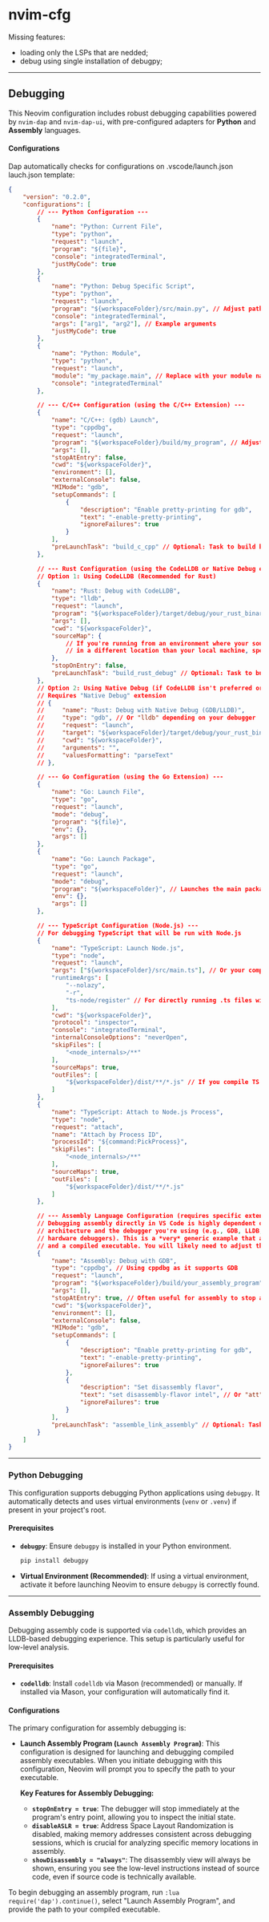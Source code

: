 # nvim-cfg

Missing features:
* loading only the LSPs that are nedded;
* debug using single installation of debugpy;

---

## Debugging

This Neovim configuration includes robust debugging capabilities powered by `nvim-dap` and `nvim-dap-ui`, with pre-configured adapters for **Python** and **Assembly** languages.

#### Configurations

Dap automatically checks for configurations on .vscode/launch.json
lauch.json template:
```json
{
    "version": "0.2.0",
    "configurations": [
        // --- Python Configuration ---
        {
            "name": "Python: Current File",
            "type": "python",
            "request": "launch",
            "program": "${file}",
            "console": "integratedTerminal",
            "justMyCode": true
        },
        {
            "name": "Python: Debug Specific Script",
            "type": "python",
            "request": "launch",
            "program": "${workspaceFolder}/src/main.py", // Adjust path to your main script
            "console": "integratedTerminal",
            "args": ["arg1", "arg2"], // Example arguments
            "justMyCode": true
        },
        {
            "name": "Python: Module",
            "type": "python",
            "request": "launch",
            "module": "my_package.main", // Replace with your module name
            "console": "integratedTerminal"
        },

        // --- C/C++ Configuration (using the C/C++ Extension) ---
        {
            "name": "C/C++: (gdb) Launch",
            "type": "cppdbg",
            "request": "launch",
            "program": "${workspaceFolder}/build/my_program", // Adjust path to your compiled executable
            "args": [],
            "stopAtEntry": false,
            "cwd": "${workspaceFolder}",
            "environment": [],
            "externalConsole": false,
            "MIMode": "gdb",
            "setupCommands": [
                {
                    "description": "Enable pretty-printing for gdb",
                    "text": "-enable-pretty-printing",
                    "ignoreFailures": true
                }
            ],
            "preLaunchTask": "build_c_cpp" // Optional: Task to build before launching
        },

        // --- Rust Configuration (using the CodeLLDB or Native Debug extension) ---
        // Option 1: Using CodeLLDB (Recommended for Rust)
        {
            "name": "Rust: Debug with CodeLLDB",
            "type": "lldb",
            "request": "launch",
            "program": "${workspaceFolder}/target/debug/your_rust_binary_name", // Adjust path
            "args": [],
            "cwd": "${workspaceFolder}",
            "sourceMap": {
                // If you're running from an environment where your source files are mapped
                // in a different location than your local machine, specify that here.
            },
            "stopOnEntry": false,
            "preLaunchTask": "build_rust_debug" // Optional: Task to build debug version
        },
        // Option 2: Using Native Debug (if CodeLLDB isn't preferred or causing issues)
        // Requires "Native Debug" extension
        // {
        //     "name": "Rust: Debug with Native Debug (GDB/LLDB)",
        //     "type": "gdb", // Or "lldb" depending on your debugger
        //     "request": "launch",
        //     "target": "${workspaceFolder}/target/debug/your_rust_binary_name",
        //     "cwd": "${workspaceFolder}",
        //     "arguments": "",
        //     "valuesFormatting": "parseText"
        // },

        // --- Go Configuration (using the Go Extension) ---
        {
            "name": "Go: Launch File",
            "type": "go",
            "request": "launch",
            "mode": "debug",
            "program": "${file}",
            "env": {},
            "args": []
        },
        {
            "name": "Go: Launch Package",
            "type": "go",
            "request": "launch",
            "mode": "debug",
            "program": "${workspaceFolder}", // Launches the main package in your workspace
            "env": {},
            "args": []
        },

        // --- TypeScript Configuration (Node.js) ---
        // For debugging TypeScript that will be run with Node.js
        {
            "name": "TypeScript: Launch Node.js",
            "type": "node",
            "request": "launch",
            "args": ["${workspaceFolder}/src/main.ts"], // Or your compiled JS file: "${workspaceFolder}/dist/main.js"
            "runtimeArgs": [
                "--nolazy",
                "-r",
                "ts-node/register" // For directly running .ts files without pre-compilation
            ],
            "cwd": "${workspaceFolder}",
            "protocol": "inspector",
            "console": "integratedTerminal",
            "internalConsoleOptions": "neverOpen",
            "skipFiles": [
                "<node_internals>/**"
            ],
            "sourceMaps": true,
            "outFiles": [
                "${workspaceFolder}/dist/**/*.js" // If you compile TS to JS, specify the output directory
            ]
        },
        {
            "name": "TypeScript: Attach to Node.js Process",
            "type": "node",
            "request": "attach",
            "name": "Attach by Process ID",
            "processId": "${command:PickProcess}",
            "skipFiles": [
                "<node_internals>/**"
            ],
            "sourceMaps": true,
            "outFiles": [
                "${workspaceFolder}/dist/**/*.js"
            ]
        },

        // --- Assembly Language Configuration (requires specific extensions and setup) ---
        // Debugging assembly directly in VS Code is highly dependent on the target
        // architecture and the debugger you're using (e.g., GDB, LLDB, specific
        // hardware debuggers). This is a *very* generic example that assumes GDB
        // and a compiled executable. You will likely need to adjust this significantly.
        {
            "name": "Assembly: Debug with GDB",
            "type": "cppdbg", // Using cppdbg as it supports GDB
            "request": "launch",
            "program": "${workspaceFolder}/build/your_assembly_program", // Path to your assembled executable
            "args": [],
            "stopAtEntry": true, // Often useful for assembly to stop at the first instruction
            "cwd": "${workspaceFolder}",
            "environment": [],
            "externalConsole": false,
            "MIMode": "gdb",
            "setupCommands": [
                {
                    "description": "Enable pretty-printing for gdb",
                    "text": "-enable-pretty-printing",
                    "ignoreFailures": true
                },
                {
                    "description": "Set disassembly flavor",
                    "text": "set disassembly-flavor intel", // Or "att" for AT&T syntax
                    "ignoreFailures": true
                }
            ],
            "preLaunchTask": "assemble_link_assembly" // Optional: Task to assemble and link
        }
    ]
}
```

---

### Python Debugging

This configuration supports debugging Python applications using `debugpy`. It automatically detects and uses virtual environments (`venv` or `.venv`) if present in your project's root.

#### Prerequisites

* **`debugpy`**: Ensure `debugpy` is installed in your Python environment.
    ```bash
    pip install debugpy
    ```
* **Virtual Environment (Recommended)**: If using a virtual environment, activate it before launching Neovim to ensure `debugpy` is correctly found.

---

### Assembly Debugging

Debugging assembly code is supported via `codelldb`, which provides an LLDB-based debugging experience. This setup is particularly useful for low-level analysis.

#### Prerequisites

* **`codelldb`**: Install `codelldb` via Mason (recommended) or manually. If installed via Mason, your configuration will automatically find it.

#### Configurations

The primary configuration for assembly debugging is:

* **Launch Assembly Program (`Launch Assembly Program`)**: This configuration is designed for launching and debugging compiled assembly executables. When you initiate debugging with this configuration, Neovim will prompt you to specify the path to your executable.

    **Key Features for Assembly Debugging:**
    * **`stopOnEntry = true`**: The debugger will stop immediately at the program's entry point, allowing you to inspect the initial state.
    * **`disableASLR = true`**: Address Space Layout Randomization is disabled, making memory addresses consistent across debugging sessions, which is crucial for analyzing specific memory locations in assembly.
    * **`showDisassembly = "always"`**: The disassembly view will always be shown, ensuring you see the low-level instructions instead of source code, even if source code is technically available.

To begin debugging an assembly program, run `:lua require('dap').continue()`, select "Launch Assembly Program", and provide the path to your compiled executable.

